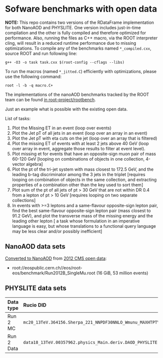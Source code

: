 # Sofware benchmarks with open data

**NOTE:** This repo contains two versions of the RDataFrame implementation for both NanoAOD and PHYSLITE. One version includes just-in-time compilation and the other is fully compiled and therefore optimized for performance. Also, running the files as C++ macro, via the ROOT interpreter cling, will result in a reduced runtime performance due to missing optimizations. To compile any of the benchmarks named `*_compiled.cxx`, source ROOT and run following line:

```
g++ -O3 -o task task.cxx $(root-config --cflags --libs)
```

To run the macros (named `*_jitted.C`) efficiently with optimizations, please use the following command:

```
root -l -b -q macro.C+
```

The implementations of the nanoAOD benchmarks tracked by the ROOT team can be found [in root-project/rootbench](https://github.com/root-project/rootbench/blob/master/root/tree/dataframe/RDataFrameOpenDataBenchmarks.cxx).

Just an example what is possible with the existing open data.

List of tasks:

1. Plot the Missing ET in an event (loop over events)
2. Plot the Jet pT of all jets in an event (loop over an array in an event)
3. Plot the Jet pT with eta cuts on the jet (loop over an array that is filtered)
4. Plot the missing ET of events with at least 2 jets above 40 GeV (loop over array in event, aggregate those results to filter at event level).
5. Plot missing et for events that have an opposite-sign muon pair of mass 60-120 GeV [looping on combinations of objects in one collection, 4-vector algebra]
6. Plot the pt of the tri-jet system with mass closest to 172.5 GeV, and the leading b-tag discriminator among the 3 jets in the triplet [requires looping on combination of objects in the same collection, and extracting properties of a combination other than the key used to sort them]
7. Plot sum of the pt of all jets of pt > 30 GeV that are not within DR 0.4 from a lepton of pt > 10 GeV [requires looping on two separate collections]
8. In events with >=3 leptons and a same-flavour opposite-sign lepton pair, find the best same-flavour opposite-sign lepton pair (mass closest to 91.2 GeV), and plot the transverse mass of the missing energy and the leading other lepton [ a task whose formulation in an imperative language is easy, but whose translations to a functional query language may be less clear and/or possibly inefficient]

## NanoAOD data sets

[Converted to NanoAOD](https://github.com/cms-opendata-analyses/AOD2NanoAODOutreachTool) from [2012 CMS open data](http://opendata.cern.ch/record/6021):
  * root://eospublic.cern.ch//eos/root-eos/benchmark/Run2012B_SingleMu.root (16 GiB, 53 million events)

## PHYSLITE data sets

| Data type   | Rucio DID                                                                                                        |
|-------------|:-----------------------------------------------------------------------------------------------------------------|
| Run 2 MC    | `mc20_13TeV.364156.Sherpa_221_NNPDF30NNLO_Wmunu_MAXHTPTV0_70_CVetoBVeto.deriv.DAOD_PHYSLITE.e5340_e5984_s3681_r` |
| Run 2 Data  | `data18_13TeV.00357962.physics_Main.deriv.DAOD_PHYSLITE.r13286_p4910_p563`                                       |

